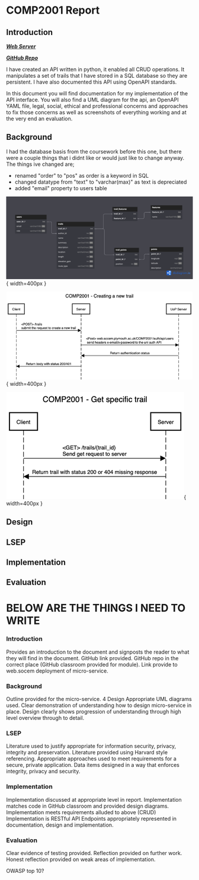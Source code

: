 # COMP2001 Report

## Introduction

[**_Web Server_**](http://cent-5-534.uopnet.plymouth.ac.uk/COMP2001/BMannino)

[**_GitHub Repo_**](https://github.com/bobbymannino/comp2001-report)

I have created an API written in python, it enabled all CRUD operations. It manipulates a set of trails that I have stored in a SQL database so they are persistent. I have also documented this API using OpenAPI standards.

In this document you will find documentation for my implementation of the API interface. You will also find a UML diagram for the api, an OpenAPI YAML file, legal, social, ethical and professional concerns and approaches to fix those concerns as well as screenshots of everything working and at the very end an evaluation.

## Background

I had the database basis from the coursework before this one, but there were a couple things that i didnt like or would just like to change anyway. The things ive changed are;

- renamed "order" to "pos" as order is a keyword in SQL
- changed datatype from "text" to "varchar(max)" as text is depreciated
- added "email" property to users table

![a](./erd.png){ width=400px }

![a](./sequence-diagram-new-trail.png){ width=400px }

![a](./sequence-diagram-get-trail.png){ width=400px }

## Design

## LSEP

## Implementation

## Evaluation

# BELOW ARE THE THINGS I NEED TO WRITE

### Introduction

Provides an introduction to the document and signposts the reader to what they will find in the document.
GitHub link provided. GitHub repo in the correct place (GitHub classroom provided for module).
Link provide to web.socem deployment of micro-service.

### Background

Outline provided for the micro-service. 4
Design Appropriate UML diagrams used.
Clear demonstration of understanding how to design micro-service in place.
Design clearly shows progression of understanding through high level overview through to detail.

### LSEP

Literature used to justify appropriate for information security, privacy, integrity and preservation.
Literature provided using Harvard style referencing.
Appropriate approaches used to meet requirements for a secure, private application.
Data items designed in a way that enforces integrity, privacy and security.

### Implementation

Implementation discussed at appropriate level in report.
Implementation matches code in GitHub classroom and provided design diagrams.
Implementation meets requirements alluded to above (CRUD)
Implementation is RESTful API
Endpoints appropriately represented in documentation, design and implementation.

### Evaluation

Clear evidence of testing provided.
Reflection provided on further work.
Honest reflection provided on weak areas of implementation.

OWASP top 10?
